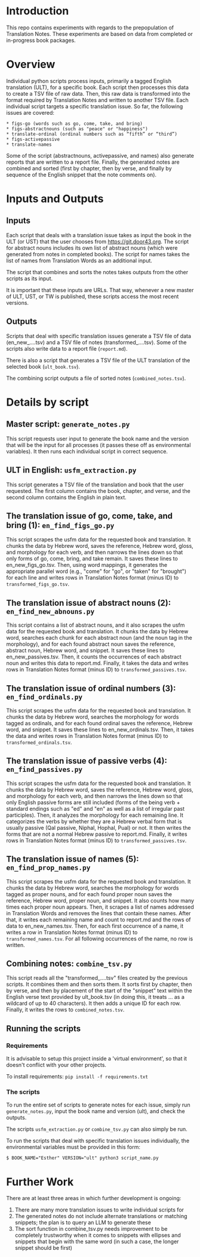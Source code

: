 # Introduction
This repo contains experiments with regards to the prepopulation of Translation Notes. These experiments are based on data from completed or in-progress book packages.

# Overview

Individual python scripts process inputs, primarily a tagged English translation (ULT), for a specific book. Each script then processes this data to create a TSV file of raw data. Then, this raw data is transformed into the format required by Translation Notes and written to another TSV file. Each individual script targets a specific translation issue. So far, the following issues are covered:

    * figs-go (words such as go, come, take, and bring)
    * figs-abstractnouns (such as "peace" or "happiness")
    * translate-ordinal (ordinal numbers such as “fifth” or “third”)
    * figs-activepassive
    * translate-names

Some of the script (abstractnouns, activepassive, and names) also generate reports that are written to a report file. Finally, the generated notes are combined and sorted (first by chapter, then by verse, and finally by sequence of the English snippet that the note comments on).

# Inputs and Outputs

## Inputs
Each script that deals with a translation issue takes as input the book in the ULT (or UST) that the user chooses from https://git.door43.org. The script for abstract nouns includes its own list of abstract nouns (which were generated from notes in completed books). The script for names takes the list of names from Translation Words as an additional input.

The script that combines and sorts the notes takes outputs from the other scripts as its input.

It is important that these inputs are URLs. That way, whenever a new master of ULT, UST, or TW is published, these scripts access the most recent versions.

## Outputs

Scripts that deal with specific translation issues generate a TSV file of data (en_new_….tsv) and a TSV file of notes (transformed_….tsv). Some of the scripts also write data to a report file (`report.md`). 

There is also a script that generates a TSV file of the ULT translation of the selected book (`ult_book.tsv`).

The combining script outputs a file of sorted notes (`combined_notes.tsv`).

# Details by script

## Master script: `generate_notes.py`

This script requests user input to generate the book name and the version that will be the input for all processes (it passes these off as environmental variables). It then runs each individual script in correct sequence.

## ULT in English: `usfm_extraction.py`

This script generates a TSV file of the translation and book that the user requested. The first column contains the book, chapter, and verse, and the second column contains the English in plain text.

## The translation issue of go, come, take, and bring (1): `en_find_figs_go.py`

This script scrapes the usfm data for the requested book and translation. It chunks the data by Hebrew word, saves the reference, Hebrew word, gloss, and morphology for each verb, and then narrows the lines down so that only forms of go, come, bring, and take remain. It saves these lines to en_new_figs_go.tsv. Then, using word mappings, it generates the appropriate parallel word (e.g., "come" for "go", or "taken" for "brought") for each line and writes rows in Translation Notes format (minus ID) to `transformed_figs_go.tsv`.

## The translation issue of abstract nouns (2): `en_find_new_abnouns.py`

This script contains a list of abstract nouns, and it also scrapes the usfm data for the requested book and translation. It chunks the data by Hebrew word, searches each chunk for each abstract noun (and the noun tag in the morphology), and for each found abstract noun saves the reference, abstract noun, Hebrew word, and snippet. It saves these lines to en_new_passives.tsv. Then, it counts the occurrences of each abstract noun and writes this data to report.md. Finally, it takes the data and writes rows in Translation Notes format (minus ID) to `transformed_passives.tsv`.

## The translation issue of ordinal numbers (3): `en_find_ordinals.py`

This script scrapes the usfm data for the requested book and translation. It chunks the data by Hebrew word, searches the morphology for words tagged as ordinals, and for each found ordinal saves the reference, Hebrew word, and snippet. It saves these lines to en_new_ordinals.tsv. Then, it takes the data and writes rows in Translation Notes format (minus ID) to `transformed_ordinals.tsv`.

## The translation issue of passive verbs (4): `en_find_passives.py`

This script scrapes the usfm data for the requested book and translation. It chunks the data by Hebrew word, saves the reference, Hebrew word, gloss, and morphology for each verb, and then narrows the lines down so that only English passive forms are still included (forms of the being verb + standard endings such as "ed" and "en" as well as a list of irregular past participles). Then, it analyzes the morphology for each remaining line. It categorizes the verbs by whether they are a Hebrew verbal form that is usually passive (Qal passive, Niphal, Hophal, Pual) or not. It then writes the forms that are not a normal Hebrew passive to report.md. Finally, it writes rows in Translation Notes format (minus ID) to `transformed_passives.tsv`.

## The translation issue of names (5): `en_find_prop_names.py`

This script scrapes the usfm data for the requested book and translation. It chunks the data by Hebrew word, searches the morphology for words tagged as proper nouns, and for each found proper noun saves the reference, Hebrew word, proper noun, and snippet. It also counts how many times each proper noun appears. Then, it scrapes a list of names addressed in Translation Words and removes the lines that contain these names. After that, it writes each remaining name and count to report.md and the rows of data to en_new_names.tsv. Then, for each first occurrence of a name, it writes a row in Translation Notes format (minus ID) to `transformed_names.tsv`. For all following occurrences of the name, no row is written.

## Combining notes: `combine_tsv.py`

This script reads all the "transformed_….tsv" files created by the previous scripts. It combines them and then sorts them. It sorts first by chapter, then by verse, and then by placement of the start of the "snippet" text within the English verse text provided by ult_book.tsv (in doing this, it treats … as a wildcard of up to 40 characters). It then adds a unique ID for each row. Finally, it writes the rows to `combined_notes.tsv`.

## Running the scripts

### Requirements
It is advisable to setup this project inside a 'virtual environment', so that it doesn't conflict with your other projects. 

To install requirements:
`pip install -f requirements.txt`

### The scripts
To run the entire set of scripts to generate notes for each issue, simply run `generate_notes.py`, input the book name and version (ult), and check the outputs. 

The scripts `usfm_extraction.py` or `combine_tsv.py` can also simply be run. 

To run the scripts that deal with specific translation issues individually, the environmental variables must be provided in this form:

`$ BOOK_NAME="Esther" VERSION="ult" python3 script_name.py`

# Further Work

There are at least three areas in which further development is ongoing:

1. There are many more translation issues to write individual scripts for
2. The generated notes do not include alternate translations or matching snippets; the plan is to query an LLM to generate these
3. The sort function in combine_tsv.py needs improvement to be completely trustworthy when it comes to snippets with ellipses and snippets that begin with the same word (in such a case, the longer snippet should be first)